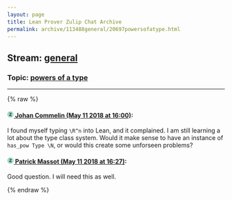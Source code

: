```yaml
---
layout: page
title: Lean Prover Zulip Chat Archive 
permalink: archive/113488general/20697powersofatype.html
---
```


## Stream: [general](index.html)
### Topic: [powers of a type](20697powersofatype.html)

---


{% raw %}
#### [![Click to go to Zulip](../../assets/img/zulip2.png) Johan Commelin (May 11 2018 at 16:00)](https://leanprover.zulipchat.com/#narrow/stream/113488-general/topic/powers%20of%20a%20type/near/126416058):
I found myself typing `\R^n` into Lean, and it complained. I am still learning a lot about the type class system. Would it make sense to have an instance of `has_pow Type \N`, or would this create some unforseen problems?

#### [![Click to go to Zulip](../../assets/img/zulip2.png) Patrick Massot (May 11 2018 at 16:27)](https://leanprover.zulipchat.com/#narrow/stream/113488-general/topic/powers%20of%20a%20type/near/126417124):
Good question. I will need this as well.


{% endraw %}
